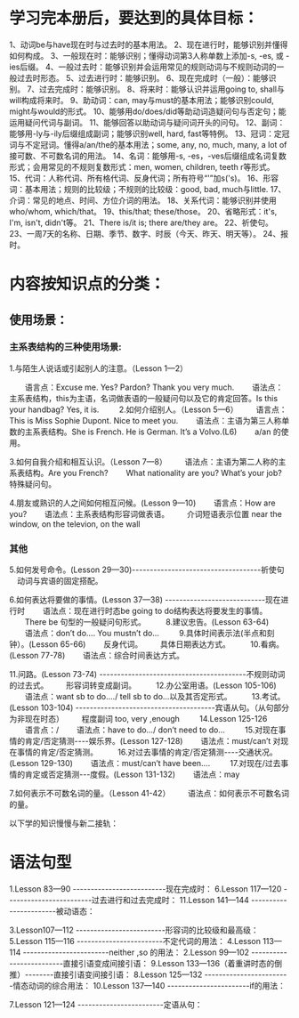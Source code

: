 # 学习完本册后，要达到的具体目标：

1、动词be与have现在时与过去时的基本用法。
2、现在进行时，能够识别并懂得如何构成。
3、一般现在时：能够识别；懂得动词第3人称单数上添加-s, -es, 或 -ies后缀。
4、一般过去时：能够识别并会运用常见的规则动词与不规则动词的一般过去时形态。
5、过去进行时：能够识别。
6、现在完成时（一般）：能够识别。
7、过去完成时：能够识别。
8、将来时：能够认识并运用going to, shall与will构成将来时。
9、助动词：can, may与must的基本用法；能够识别could, might与would的形式。
10、能够用do/does/did等助动词造疑问句与否定句；能运用疑问代词与副词。
11、能够回答以助动词与疑问词开头的问句。
12、副词：能够用-ly与-ily后缀组成副词；能够识别well, hard, fast等特例。
13、冠词：定冠词与不定冠词。懂得a/an/the的基本用法；some, any, no, much, many, a lot of 接可数、不可数名词的用法。
14、名词：能够用-s, -es，-ves后缀组成名词复数形式；会用常见的不规则复数形式：men, women, children, teeth r等形式。
15、代词：人称代词、所有格代词、反身代词；所有符号“'”加s('s)。
16、形容词：基本用法；规则的比较级；不规则的比较级：good, bad, much与little.
17、介词：常见的地点、时间、方位介词的用法。
18、关系代词：能够识别并使用who/whom, which/that。
19、this/that; these/those。
20、省略形式：it's, I'm, isn't, didn't等。
21、There is/it is; there are/they are。
22、祈使句。
23、一周7天的名称、日期、季节、数字、时辰（今天、昨天、明天等）。
24、报时。


# 内容按知识点的分类：

## 使用场景：

### 主系表结构的三种使用场景:
1.与陌生人说话或引起别人的注意。（Lesson 1—2）

　　语言点：Excuse me. Yes? Pardon? Thank you very much.
　　语法点：主系表结构，this为主语，名词做表语的一般疑问句以及它的肯定回答。Is this your handbag? Yes, it is.
　　
2.如何介绍别人。（Lesson 5—6）
　　语言点：This is Miss Sophie Dupont. Nice to meet you.
　　语法点：主语为第三人称单数的主系表结构。She is French. He is German. It’s a Volvo.(L6)
　　a/an 的使用。

3.如何自我介绍和相互认识。（Lesson 7—8）
　　语法点：主语为第二人称的主系表结构。Are you French?
　　What nationality are you? What’s your job? 特殊疑问句。

4.朋友或熟识的人之间如何相互问候。(Lesson 9—10)
　　语言点：How are you?
　　语法点：主系表结构形容词做表语。
　　介词短语表示位置 near the window, on the televion, on the wall

### 其他
5.如何发号命令。(Lesson 29—30)------------------------------------祈使句
　动词与宾语的固定搭配。

6.如何表达将要做的事情。(Lesson 37—38) ----------------------------现在进行时
　　语法点：现在进行时态be going to do结构表达将要发生的事情。
　　There be 句型的一般疑问句形式。
　　
8.建议忠告。(Lesson 63-64)
　　语法点：don’t do…. You mustn’t do…
　　
9.具体时间表示法(半点和刻钟）。(Lesson 65-66)
　　反身代词。
　　具体日期表达方式。
　　
10.看病。(Lesson 77-78)
　　语法点：综合时间表达方式。

11.问路。(Lesson 73-74) -----------------------------------------不规则动词的过去式。
　　形容词转变成副词。
　　
12.办公室用语。(Lesson 105-106)
　　语法点：want sb to do…./ tell sb to do…以及其否定形式。
　　
13.考试。(Lesson 103-104) ---------------------------------------宾语从句。（从句部分为非现在时态）
　　程度副词 too, very ,enough
　　
14.Lesson 125-126
　　语言点：/
　　语法点：have to do…/ don’t need to do…
　　
15.对现在事情的肯定/否定猜测----娱乐界。(Lesson 127-128)
　　语法点：must/can’t 对现在事情的肯定/否定猜测。
　　
16.对过去事情的肯定/否定猜测----交通状况。(Lesson 129-130)
　　语法点：must/can’t have been….
　　
17.对现在/过去事情的肯定或否定猜测---度假。(Lesson 131-132)
　　语法点：may

7.如何表示不可数名词的量。（Lesson 41-42）
　　语法点：如何表示不可数名词的量。



以下学的知识慢慢与新二接轨：

# 语法句型
1.Lesson 83—90 --------------------------现在完成时：
6.Lesson 117—120 ------------------------过去进行和过去完成时：
11.Lesson 141—144 -----------------------被动语态：

3.Lesson107—112 -------------------------形容词的比较级和最高级：
5.Lesson 115—116 ------------------------不定代词的用法：
4.Lesson 113—114 ------------------------neither ,so 的用法：
2.Lesson 99—102 -------------------------直接引语变成间接引语：
9.Lesson 133—136（着重讲时态的倒推）--------直接引语变间接引语：
8.Lesson 125—132 ------------------------情态动词的综合用法：
10.Lesson 137—140 -----------------------if的用法：

7.Lesson 121—124 ------------------------定语从句：




